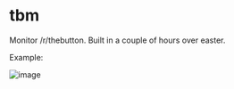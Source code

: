 # tbm
Monitor /r/thebutton. Built in a couple of hours over easter.

Example:

![image](https://cloud.githubusercontent.com/assets/3196313/6997746/1e67fbc6-db96-11e4-9443-767a14905b7a.png)
